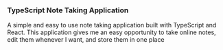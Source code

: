 ### TypeScript Note Taking Application

A simple and easy to use note taking application built with TypeScript and React. 
This application gives me an easy opportunity to take online notes,
edit them whenever I want, and store them in one place
